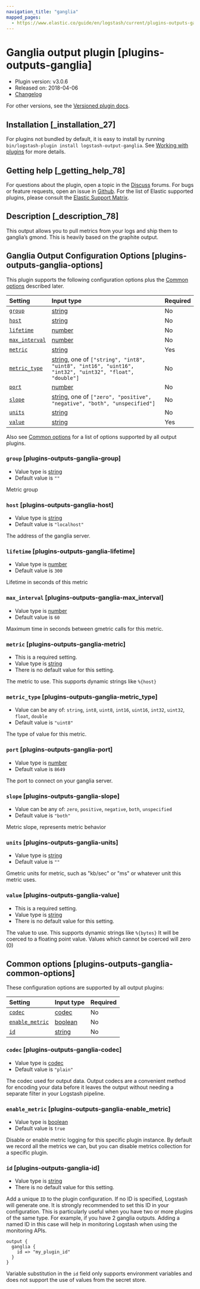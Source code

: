 ```yaml
---
navigation_title: "ganglia"
mapped_pages:
  - https://www.elastic.co/guide/en/logstash/current/plugins-outputs-ganglia.html
---
```


# Ganglia output plugin [plugins-outputs-ganglia]

* Plugin version: v3.0.6
* Released on: 2018-04-06
* [Changelog](https://github.com/logstash-plugins/logstash-output-ganglia/blob/v3.0.6/CHANGELOG.md)

For other versions, see the [Versioned plugin docs](https://www.elastic.co/guide/en/logstash-versioned-plugins/current/output-ganglia-index.html).

## Installation [_installation_27]

For plugins not bundled by default, it is easy to install by running `bin/logstash-plugin install logstash-output-ganglia`. See [Working with plugins](https://www.elastic.co/guide/en/logstash/8.18/working-with-plugins.html) for more details.

## Getting help [_getting_help_78]

For questions about the plugin, open a topic in the [Discuss](http://discuss.elastic.co) forums. For bugs or feature requests, open an issue in [Github](https://github.com/logstash-plugins/logstash-output-ganglia). For the list of Elastic supported plugins, please consult the [Elastic Support Matrix](https://www.elastic.co/support/matrix#logstash_plugins).

## Description [_description_78]

This output allows you to pull metrics from your logs and ship them to ganglia’s gmond. This is heavily based on the graphite output.

## Ganglia Output Configuration Options [plugins-outputs-ganglia-options]

This plugin supports the following configuration options plus the [Common options](plugins-outputs-ganglia.md#plugins-outputs-ganglia-common-options) described later.

| Setting | Input type | Required |
| :- | :- | :- |
| [`group`](plugins-outputs-ganglia.md#plugins-outputs-ganglia-group) | [string](value-types.md#string) | No |
| [`host`](plugins-outputs-ganglia.md#plugins-outputs-ganglia-host) | [string](value-types.md#string) | No |
| [`lifetime`](plugins-outputs-ganglia.md#plugins-outputs-ganglia-lifetime) | [number](value-types.md#number) | No |
| [`max_interval`](plugins-outputs-ganglia.md#plugins-outputs-ganglia-max_interval) | [number](value-types.md#number) | No |
| [`metric`](plugins-outputs-ganglia.md#plugins-outputs-ganglia-metric) | [string](value-types.md#string) | Yes |
| [`metric_type`](plugins-outputs-ganglia.md#plugins-outputs-ganglia-metric_type) | [string](value-types.md#string), one of `["string", "int8", "uint8", "int16", "uint16", "int32", "uint32", "float", "double"]` | No |
| [`port`](plugins-outputs-ganglia.md#plugins-outputs-ganglia-port) | [number](value-types.md#number) | No |
| [`slope`](plugins-outputs-ganglia.md#plugins-outputs-ganglia-slope) | [string](value-types.md#string), one of `["zero", "positive", "negative", "both", "unspecified"]` | No |
| [`units`](plugins-outputs-ganglia.md#plugins-outputs-ganglia-units) | [string](value-types.md#string) | No |
| [`value`](plugins-outputs-ganglia.md#plugins-outputs-ganglia-value) | [string](value-types.md#string) | Yes |

Also see [Common options](plugins-outputs-ganglia.md#plugins-outputs-ganglia-common-options) for a list of options supported by all output plugins.

### `group` [plugins-outputs-ganglia-group]

* Value type is [string](value-types.md#string)
* Default value is `""`

Metric group

### `host` [plugins-outputs-ganglia-host]

* Value type is [string](value-types.md#string)
* Default value is `"localhost"`

The address of the ganglia server.

### `lifetime` [plugins-outputs-ganglia-lifetime]

* Value type is [number](value-types.md#number)
* Default value is `300`

Lifetime in seconds of this metric

### `max_interval` [plugins-outputs-ganglia-max_interval]

* Value type is [number](value-types.md#number)
* Default value is `60`

Maximum time in seconds between gmetric calls for this metric.

### `metric` [plugins-outputs-ganglia-metric]

* This is a required setting.
* Value type is [string](value-types.md#string)
* There is no default value for this setting.

The metric to use. This supports dynamic strings like `%{host}`

### `metric_type` [plugins-outputs-ganglia-metric_type]

* Value can be any of: `string`, `int8`, `uint8`, `int16`, `uint16`, `int32`, `uint32`, `float`, `double`
* Default value is `"uint8"`

The type of value for this metric.

### `port` [plugins-outputs-ganglia-port]

* Value type is [number](value-types.md#number)
* Default value is `8649`

The port to connect on your ganglia server.

### `slope` [plugins-outputs-ganglia-slope]

* Value can be any of: `zero`, `positive`, `negative`, `both`, `unspecified`
* Default value is `"both"`

Metric slope, represents metric behavior

### `units` [plugins-outputs-ganglia-units]

* Value type is [string](value-types.md#string)
* Default value is `""`

Gmetric units for metric, such as "kb/sec" or "ms" or whatever unit this metric uses.

### `value` [plugins-outputs-ganglia-value]

* This is a required setting.
* Value type is [string](value-types.md#string)
* There is no default value for this setting.

The value to use. This supports dynamic strings like `%{bytes}` It will be coerced to a floating point value. Values which cannot be coerced will zero (0)

## Common options [plugins-outputs-ganglia-common-options]

These configuration options are supported by all output plugins:

| Setting | Input type | Required |
| :- | :- | :- |
| [`codec`](plugins-outputs-ganglia.md#plugins-outputs-ganglia-codec) | [codec](value-types.md#codec) | No |
| [`enable_metric`](plugins-outputs-ganglia.md#plugins-outputs-ganglia-enable_metric) | [boolean](value-types.md#boolean) | No |
| [`id`](plugins-outputs-ganglia.md#plugins-outputs-ganglia-id) | [string](value-types.md#string) | No |

### `codec` [plugins-outputs-ganglia-codec]

* Value type is [codec](value-types.md#codec)
* Default value is `"plain"`

The codec used for output data. Output codecs are a convenient method for encoding your data before it leaves the output without needing a separate filter in your Logstash pipeline.

### `enable_metric` [plugins-outputs-ganglia-enable_metric]

* Value type is [boolean](value-types.md#boolean)
* Default value is `true`

Disable or enable metric logging for this specific plugin instance. By default we record all the metrics we can, but you can disable metrics collection for a specific plugin.

### `id` [plugins-outputs-ganglia-id]

* Value type is [string](value-types.md#string)
* There is no default value for this setting.

Add a unique `ID` to the plugin configuration. If no ID is specified, Logstash will generate one. It is strongly recommended to set this ID in your configuration. This is particularly useful when you have two or more plugins of the same type. For example, if you have 2 ganglia outputs. Adding a named ID in this case will help in monitoring Logstash when using the monitoring APIs.

```
output {
  ganglia {
    id => "my_plugin_id"
  }
}
```

Variable substitution in the `id` field only supports environment variables and does not support the use of values from the secret store.
